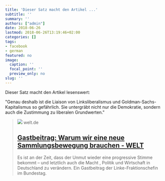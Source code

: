 ```yaml
---
title: 'Dieser Satz macht den Artikel ...'
subtitle: ''
summary: ''
authors: ["admin"]
date: 2018-06-26
lastmod: 2018-06-26T13:19:46+02:00
categories: []
tags:
- facebook
- german
featured: no
image:
  caption: ''
  focal_point: ''
  preview_only: no
slug: ''
---
```

Dieser Satz macht den Artikel lesenswert:

"Genau deshalb ist die Liaison von Linksliberalismus und Goldman-Sachs-Kapitalismus so gefährlich. Sie untergräbt nicht nur die Demokratie, sondern auch die Zustimmung zu liberalen Grundwerten."
> [![](https://img.welt.de/img/debatte/kommentare/mobile178121520/3111357507-ci16x9-w1200/Sahra-frueher-Sarah-Wagenknecht.jpg)](https://www.welt.de/debatte/kommentare/article178121522/Gastbeitrag-Warum-wir-eine-neue-Sammlungsbewegung-brauchen.html)
> welt.de
> ## [Gastbeitrag: Warum wir eine neue Sammlungsbewegung brauchen - WELT](https://www.welt.de/debatte/kommentare/article178121522/Gastbeitrag-Warum-wir-eine-neue-Sammlungsbewegung-brauchen.html)
>
>Es ist an der Zeit, dass der Unmut wieder eine progressive Stimme bekommt – und letztlich auch die Macht , Politik und Wirtschaft in Deutschland zu verändern. Ein Gastbeitrag der Linke-Fraktionschefin im Bundestag.


